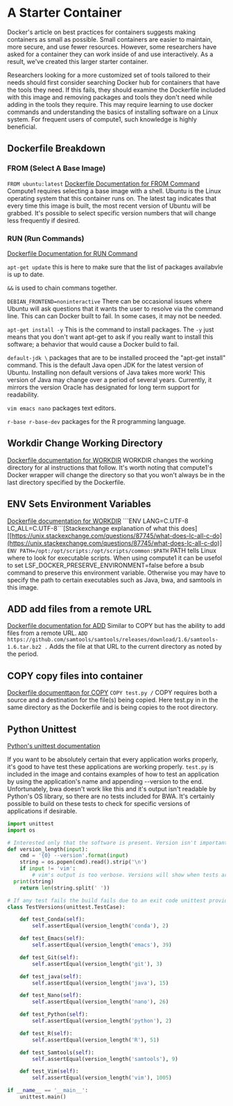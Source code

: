 # A Starter Container

Docker's article on best practices for containers suggests making containers as small as possible. Small containers are easier to maintain, more secure, and use fewer resources. However, some researchers have asked for a container they can work inside of and use interactively. As a result, we've created this larger starter container.

Researchers looking for a more customized set of tools tailored to their needs should first consider searching Docker hub for containers that have the tools they need. If this fails, they should examine the Dockerfile included with this image and removing packages and tools they don't need while adding in the tools they require. This may require learning to use docker commands and understanding the basics of installing software on a Linux system. For frequent users of compute1, such knowledge is highly beneficial.

## Dockerfile Breakdown

### FROM (Select A Base Image)

```FROM ubuntu:latest```
[Dockerfile Documentation for FROM Command]([https://docs.docker.com/engine/reference/builder/#from](https://docs.docker.com/engine/reference/builder/#from))
Compute1 requires selecting a base image with a shell. Ubuntu is the Linux operating system that this container runs on. The latest tag indicates that every time this image is built, the most recent version of Ubuntu will be grabbed. It's possible to select specific version numbers that will change less frequently if desired.

### RUN (Run Commands)

[Dockerfile Documentation for RUN Command](https://docs.docker.com/engine/reference/builder/#run)

```apt-get update``` this is here to make sure that the list of packages availabvle is up to date.

```&&``` is used to chain commans together.

```DEBIAN_FRONTEND=noninteractive``` There can be occasional issues where Ubuntu will ask questions that it wants the user to resolve via the command line. 
This can can Docker built to fail. In some cases, it may not be needed.

```apt-get install -y``` This is the command to install packages. The ```-y``` just means that you don't want apt-get to ask if you really want to install this software; 
a behavior that would cause a Docker build to fail.

```default-jdk \``` packages that are to be installed proceed the "apt-get install" command. 
This is the default Java open JDK for the latest version of Ubuntu. Installing non default versions of Java takes more work! This version of Java may change over a period of several years.
Currently, it mirrors the version Oracle has designated for long term support for readability.

```vim emacs nano``` packages text editors.

```r-base r-base-dev``` packages for the R programming language.

## Workdir Change Working Directory

[Dockerfile documentation for WORKDIR]([https://docs.docker.com/engine/reference/builder/#workdir](https://docs.docker.com/engine/reference/builder/#workdir))
WORKDIR changes the working directory for al instructions that follow. It's worth noting that compute1's Docker wrapper will change the directory so that you won't always be in the last directory specified by the Dockerfile.

## ENV  Sets Environment Variables

[Dockerfile documentation for WORKDIR]([https://docs.docker.com/engine/reference/builder/#env](https://docs.docker.com/engine/reference/builder/#env))
```ENV LANG=C.UTF-8 LC_ALL=C.UTF-8```[Stackexchange explanation of what this does][[https://unix.stackexchange.com/questions/87745/what-does-lc-all-c-do](https://unix.stackexchange.com/questions/87745/what-does-lc-all-c-do)]
```ENV PATH=/opt:/opt/scripts:/opt/scripts/common:$PATH```
PATH tells Linux where to look for executable scripts. When using compute1 it can be usefol to set LSF_DOCKER_PRESERVE_ENVIRONMENT=false before a bsub command to preserve this environment variable. Otherwise you may have to specify the path to certain executables such as Java, bwa, and samtools in this image.

## ADD add files from a remote URL

[Dockerfile documentation for ADD](https://docs.docker.com/engine/reference/builder/#add)
Similar to COPY but has the ability to add files from a remote URL.
```ADD https://github.com/samtools/samtools/releases/download/1.6/samtools-1.6.tar.bz2 .``` Adds the file at that URL to the current directory as noted by the period.

## COPY copy files into container

[Dockerfile documenttaon for COPY](https://docs.docker.com/engine/reference/builder/#copy)
```COPY test.py /``` COPY requires both a source and a destination for the file(s) being copied. Here test.py in in the same directory as the Dockerfile and is being copies to the root directory.

## Python Unittest

[Python's unittest documentation](https://docs.python.org/3/library/unittest.html)

If you want to be absolutely certain that every application works properly, it's good to have test these applications are working properly. ```test.py``` is included in the image and contains examples of how to test an application by using the application's name and appending --version to the end. Unfortunately, bwa doesn't work like this and it's output isn't readable by Python's OS library, so there are no tests included for BWA. It's certainly possible to build on these tests to check for specific versions of applications if desirable.

```python
import unittest
import os

# Interested only that the software is present. Version isn't important.
def version_length(input):
    cmd = '{0} --version'.format(input)
    string = os.popen(cmd).read().strip('\n')
    if input != 'vim':
        # vim's output is too verbose. Versions will show when tests are run.
  print(string)
    return len(string.split(' '))

# If any test fails the build fails due to an exit code unittest provides.
class TestVersions(unittest.TestCase):

    def test_Conda(self):
        self.assertEqual(version_length('conda'), 2)

    def test_Emacs(self):
        self.assertEqual(version_length('emacs'), 39)

    def test_Git(self):
        self.assertEqual(version_length('git'), 3)

    def test_java(self):
        self.assertEqual(version_length('java'), 15)

    def test_Nano(self):
        self.assertEqual(version_length('nano'), 26)

    def test_Python(self):
        self.assertEqual(version_length('python'), 2)

    def test_R(self):
        self.assertEqual(version_length('R'), 51)

    def test_Samtools(self):
        self.assertEqual(version_length('samtools'), 9)

    def test_Vim(self):
        self.assertEqual(version_length('vim'), 1005)

if __name__ == '__main__':
    unittest.main()
```